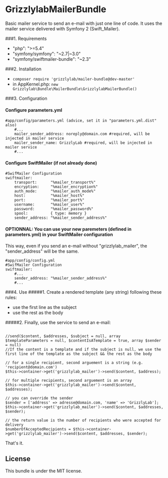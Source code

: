 GrizzlylabMailerBundle
======================

Basic mailer service to send an e-mail with just one line of code.
It uses the mailer service delivered with Symfony 2 (Swift_Mailer).

###1. Requirements
   * "php": ">=5.4"
   * "symfony/symfony": "~2.7|~3.0"
   * "symfony/swiftmailer-bundle": "~2.3"

###2. Installation

- ```composer require 'grizzlylab/mailer-bundle@dev-master'```
- in AppKernel.php: ```new Grizzlylab\Bundle\MailerBundle\GrizzlylabMailerBundle()```

###3. Configuration

#### Configure parameters.yml
```
#app/config/parameters.yml (advice, set it in "parameters.yml.dist" also)
    #...
    mailer_sender_address: noreply@domain.com #required, will be injected in mailer service
    mailer_sender_name: GrizzlyLab #required, will be injected in mailer service
    #...
```

#### Configure SwiftMailer (if not already done)
```
#SwifMailer Configuration
swiftmailer:
    transport:      "%mailer_transport%"
    encryption:     "%mailer_encryption%"
    auth_mode:      "%mailer_auth_mode%"
    host:           "%mailer_host%"
    port:           "%mailer_port%"
    username:       "%mailer_user%"
    password:       "%mailer_password%"
    spool:          { type: memory }
    sender_address: "%mailer_sender_address%"
```
#### OPTIONNAL: You can use your new paremeters (defined in parameters.yml) in your SwiftMailer configuration
This way, even if you send an e-mail without "grizzlylab_mailer", the "sender_address" will be the same.
```
#app/config/config.yml
#SwifMailer Configuration
swiftmailer:
    #...
    sender_address: "%mailer_sender_address%"
    #...
```

###4. Use
#####1. Create a rendered template (any string) following these rules:
   * use the first line as the subject
   * use the rest as the body

#####2. Finally, use the service to send an e-mail: 
```

//send($content, $addresses, $subject = null, array $templateParameters = null, $contentIsATemplate = true, array $sender = null)
//If the content is a template and if the subject is null, we use the first line of the template as the subject && the rest as the body

// for a single recipient, second arguement is a string (e.g. 'recipient@domain.com')
$this->container->get('grizzlylab_mailer')->send($content, $address);

// for multiple recipients, second arguement is an array
$this->container->get('grizzlylab_mailer')->send($content, $addresses);

// you can override the sender 
$sender = ['address' => adresse@domain.com, 'name' => 'GrizzlyLab'];
$this->container->get('grizzlylab_mailer')->send($content, $addresses, $sender);

// the return value is the number of recipients who were accepted for delivery
$numberOfAcceptedRecipients = $this->container->get('grizzlylab_mailer')->send($content, $addresses, $sender);
```

That's it.

License
-------
This bundle is under the MIT license.